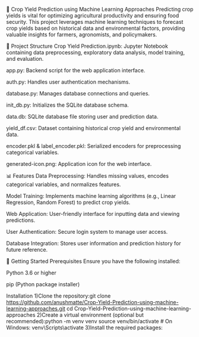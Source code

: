 🌾 Crop Yield Prediction using Machine Learning Approaches
Predicting crop yields is vital for optimizing agricultural productivity and ensuring food security. This project leverages machine learning techniques to forecast crop yields based on historical data and environmental factors, providing valuable insights for farmers, agronomists, and policymakers.

📂 Project Structure
Crop Yield Prediction.ipynb: Jupyter Notebook containing data preprocessing, exploratory data analysis, model training, and evaluation.

app.py: Backend script for the web application interface.

auth.py: Handles user authentication mechanisms.

database.py: Manages database connections and queries.

init_db.py: Initializes the SQLite database schema.

data.db: SQLite database file storing user and prediction data.

yield_df.csv: Dataset containing historical crop yield and environmental data.

encoder.pkl & label_encoder.pkl: Serialized encoders for preprocessing categorical variables.

generated-icon.png: Application icon for the web interface.

📊 Features
Data Preprocessing: Handles missing values, encodes categorical variables, and normalizes features.

Model Training: Implements machine learning algorithms (e.g., Linear Regression, Random Forest) to predict crop yields.

Web Application: User-friendly interface for inputting data and viewing predictions.

User Authentication: Secure login system to manage user access.

Database Integration: Stores user information and prediction history for future reference.

🚀 Getting Started
Prerequisites
Ensure you have the following installed:

Python 3.6 or higher

pip (Python package installer)

Installation
1)Clone the repository:git clone https://github.com/anushmatte/Crop-Yield-Prediction-using-machine-learning-approaches.git
cd Crop-Yield-Prediction-using-machine-learning-approaches
2)Create a virtual environment (optional but recommended):python -m venv venv
source venv/bin/activate  # On Windows: venv\Scripts\activate
3)Install the required packages:

